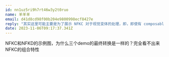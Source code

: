 ```yaml
---
id: nn1uz5ri9h7rt46w3y2t0ruo
name: 羊羊羊
email: d41d8cd98f00b204e9800998ecf8427e
reply: "其实这里可能主要是为了展示 NFKC 对于视觉变体的处理，即，即使有 composable form，但是因为是视觉变体，所以也不能使用，只能回到默认字符。"
date: 2023-11-06T09:17:37.341Z
---
```

NFKC和NFKD的示例图，为什么三个demo的最终转换是一样的？完全看不出来NFKC的组合特性
